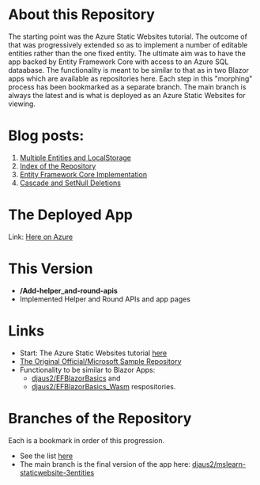 # About this Repository

The starting point was the Azure Static Websites tutorial. The outcome of that was progressively extended so as to implement a number of editable entities 
rather than the one fixed entity. The ultimate aim was to have the app backed by Entity Framework Core with access to an Azure SQL dataabase. The functionality is meant to be similar to that as in two Blazor apps which are available as repositories here. Each step in this "morphing" process has been bookmarked as a separate branch. The main branch is always the latest and is what is deployed as an Azure Static Websites for viewing.

# Blog posts:
1. [Multiple Entities and LocalStorage](https://davidjones.sportronics.com.au/web/Azure_Static_Websites-Multiple_Entities-web.html)
1. [Index of the Repository](https://davidjones.sportronics.com.au/web/Azure_Static_Websites-Multiple_Entities-index.html)
1. [Entity Framework Core Implementation](https://davidjones.sportronics.com.au/web/_An_Azure_Static_Web_App_with_EF-Entity_Framework_Core_Implementation-web.html)
1. [Cascade and SetNull Deletions](https://davidjones.sportronics.com.au/web/An_Azure_Static_Web_App_with_EF-Casecade_and_SetNull_Deletions-web.html)

# The Deployed App
Link: [Here on Azure](https://brave-wave-05ed2c51e.azurestaticapps.net/)

# This Version
- **/Add-helper_and-round-apis**
- Implemented Helper and Round APIs and app pages


# Links
- Start: The Azure Static Websites tutorial [here](https://docs.microsoft.com/en-us/learn/modules/publish-app-service-static-web-app-api-dotnet/)
- [The Original Official/Microsoft Sample Repository](https://github.com/MicrosoftDocs/mslearn-staticwebapp-dotnet)
- Functionality to be similar to Blazor Apps: 
  - [djaus2/EFBlazorBasics](https://github.com/djaus2/EFBlazorBasics) and 
  - [djaus2/EFBlazorBasics_Wasm](https://github.com/djaus2/EFBlazorBasics_Wasm) respositories.

# Branches of the Repository
Each is a bookmark in order of this progression.
- See the list [here](http://www.sportronics.com.au/web/Azure_Static_Websites-Multiple_Entities-index.html)
- The main branch is the final version of the app here: [djaus2/mslearn-staticwebsite-3entities](https://github.com/djaus2/mslearn-staticwebsite-3entities)

